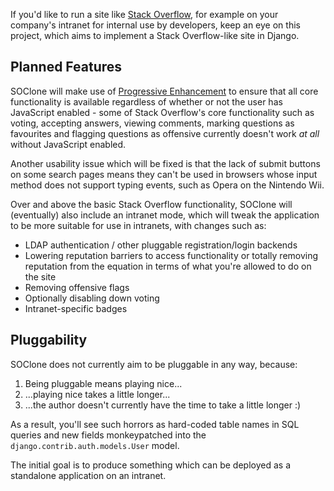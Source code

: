 If you'd like to run a site like [Stack Overflow](http://stackoverflow.com), for example on your company's intranet for internal use by developers, keep an eye on this project, which aims to implement a Stack Overflow-like site in Django.

## Planned Features ##

SOClone will make use of [Progressive Enhancement](http://en.wikipedia.org/wiki/Progressive_enhancement) to ensure that all core functionality is available regardless of whether or not the user has JavaScript enabled - some of Stack Overflow's core functionality such as voting, accepting answers, viewing comments, marking questions as favourites and flagging questions as offensive currently doesn't work _at all_ without JavaScript enabled.

Another usability issue which will be fixed is that the lack of submit buttons on some search pages means they can't be used in browsers whose input method does not support typing events, such as Opera on the Nintendo Wii.

Over and above the basic Stack Overflow functionality, SOClone will (eventually) also include an intranet mode, which will tweak the application to be more suitable for use in intranets, with changes such as:

  * LDAP authentication / other pluggable registration/login backends
  * Lowering reputation barriers to access functionality or totally removing reputation from the equation in terms of what you're allowed to do on the site
  * Removing offensive flags
  * Optionally disabling down voting
  * Intranet-specific badges

## Pluggability ##

SOClone does not currently aim to be pluggable in any way, because:

  1. Being pluggable means playing nice...
  1. ...playing nice takes a little longer...
  1. ...the author doesn't currently have the time to take a little longer :)

As a result, you'll see such horrors as hard-coded table names in SQL queries and new fields monkeypatched into the `django.contrib.auth.models.User` model.

The initial goal is to produce something which can be deployed as a standalone application on an intranet.
